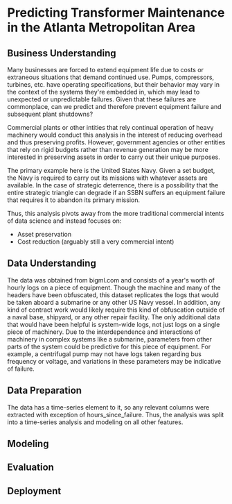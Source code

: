 # Predicting Transformer Maintenance in the Atlanta Metropolitan Area

## Business Understanding
  Many businesses are forced to extend equipment life due to costs or extraneous situations that demand continued use.
Pumps, compressors, turbines, etc. have operating specifications, but their behavior may vary in the context of the systems they're embedded in, which may lead to unexpected or unpredictable failures. Given that these failures are commonplace, can we predict and therefore prevent equipment failure and subsequent plant shutdowns?

  Commercial plants or other intities that rely continual operation of heavy machinery would conduct this analysis in the interest of reducing overhead and thus preserving profits. However, government agencies or other entities that rely on rigid budgets rather than revenue generation may be more interested in preserving assets in order to carry out their unique purposes.
  
  The primary example here is the United States Navy. Given a set budget, the Navy is required to carry out its missions with whatever assets are available. In the case of strategic deterrence, there is a possibility that the entire strategic triangle can degrade if an SSBN suffers an equipment failure that requires it to abandon its primary mission.
  
  Thus, this analysis pivots away from the more traditional commercial intents of data science and instead focuses on:
  - Asset preservation
  - Cost reduction (arguably still a very commercial intent)

## Data Understanding
The data was obtained from bigml.com and consists of a year's worth of hourly logs on a piece of equipment. Though the machine and many of the headers have been obfuscated, this dataset replicates the logs that would be taken aboard a submarine or any other US Navy vessel. In addition, any kind of contract work would likely require this kind of obfuscation outside of a naval base, shipyard, or any other repair facility. The only additional data that would have been helpful is system-wide logs, not just logs on a single piece of machinery. Due to the interdependence and interactions of machinery in complex systems like a submarine, parameters from other parts of the system could be predictive for this piece of equipment. For example, a centrifugal pump may not have logs taken regarding bus frequency or voltage, and variations in these parameters may be indicative of failure.

## Data Preparation
The data has a time-series element to it, so any relevant columns were extracted with exception of hours_since_failure. Thus, the analysis was split into a time-series analysis and modeling on all other features.

## Modeling

## Evaluation

## Deployment
